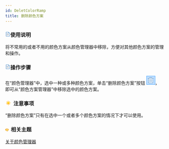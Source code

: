 ```yaml
---
id: DeletColorRamp
title: 删除颜色方案
---
```

### ![](../../img/read.gif)使用说明

将不常用的或者不用的颜色方案从颜色管理器中移除，方便对其他颜色方案的管理和操作。

### ![](../../img/read.gif)操作步骤

在“颜色管理器”中，选中一种或多种颜色方案，单击“删除颜色方案”按钮
![](../../img/RemoveButton.png)，即可从“颜色方案管理器”中移除选中的颜色方案。

### ![](../../img/note.png) 注意事项

“删除颜色方案”只有在选中一个或者多个颜色方案的情况下才可以使用。

### ![](../../img/seealso.png) 相关主题

 [关于颜色管理器](ColorRampManager)



